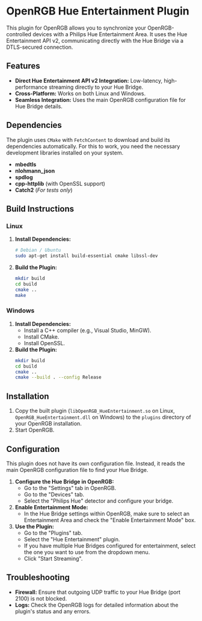 # OpenRGB Hue Entertainment Plugin

This plugin for OpenRGB allows you to synchronize your OpenRGB-controlled devices with a Philips Hue Entertainment Area. It uses the Hue Entertainment API v2, communicating directly with the Hue Bridge via a DTLS-secured connection.

## Features

-   **Direct Hue Entertainment API v2 Integration:** Low-latency, high-performance streaming directly to your Hue Bridge.
-   **Cross-Platform:** Works on both Linux and Windows.
-   **Seamless Integration:** Uses the main OpenRGB configuration file for Hue Bridge details.

## Dependencies

The plugin uses `CMake` with `FetchContent` to download and build its dependencies automatically. For this to work, you need the necessary development libraries installed on your system.

-   **mbedtls**
-   **nlohmann_json**
-   **spdlog**
-   **cpp-httplib** (with OpenSSL support)
-   **Catch2** (*For tests only*)

## Build Instructions

### Linux

1.  **Install Dependencies:**
    ```bash
    # Debian / Ubuntu
    sudo apt-get install build-essential cmake libssl-dev
    ```
2.  **Build the Plugin:**
    ```bash
    mkdir build
    cd build
    cmake ..
    make
    ```

### Windows

1.  **Install Dependencies:**
    -   Install a C++ compiler (e.g., Visual Studio, MinGW).
    -   Install CMake.
    -   Install OpenSSL.
2.  **Build the Plugin:**
    ```bash
    mkdir build
    cd build
    cmake ..
    cmake --build . --config Release
    ```

## Installation

1.  Copy the built plugin (`libOpenRGB_HueEntertainment.so` on Linux, `OpenRGB_HueEntertainment.dll` on Windows) to the `plugins` directory of your OpenRGB installation.
2.  Start OpenRGB.

## Configuration

This plugin does not have its own configuration file. Instead, it reads the main OpenRGB configuration file to find your Hue Bridge.

1.  **Configure the Hue Bridge in OpenRGB:**
    -   Go to the "Settings" tab in OpenRGB.
    -   Go to the "Devices" tab.
    -   Select the "Philips Hue" detector and configure your bridge.
2.  **Enable Entertainment Mode:**
    -   In the Hue Bridge settings within OpenRGB, make sure to select an Entertainment Area and check the "Enable Entertainment Mode" box.
3.  **Use the Plugin:**
    -   Go to the "Plugins" tab.
    -   Select the "Hue Entertainment" plugin.
    -   If you have multiple Hue Bridges configured for entertainment, select the one you want to use from the dropdown menu.
    -   Click "Start Streaming".

## Troubleshooting

-   **Firewall:** Ensure that outgoing UDP traffic to your Hue Bridge (port 2100) is not blocked.
-   **Logs:** Check the OpenRGB logs for detailed information about the plugin's status and any errors.
